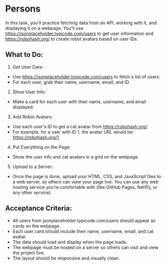 # Persons

In this task, you'll practice fetching data from an API, working with it, and displaying it on a webpage.
You'll use https://jsonplaceholder.typicode.com/users to get user information and https://robohash.org/ to create robot avatars based on user IDs.

## What to Do:

1. Get User Data:

- Use https://jsonplaceholder.typicode.com/users to fetch a list of users.
- For each user, grab their name, username, email, and ID.

2. Show User Info:

- Make a card for each user with their name, username, and email displayed.

3. Add Robot Avatars:

- Use each user's ID to get a cat avatar from https://robohash.org/.
- For example, for a user with ID 1, the avatar URL would be: https://robohash.org/1.

4. Put Everything on the Page:

- Show the user info and cat avatars in a grid on the webpage.

5. Upload to a Server:

- Once the page is done, upload your HTML, CSS, and JavaScript files to a web server, so others can view your page live. You can use any web hosting service you’re comfortable with (like GitHub Pages, Netlify, or any other service).

## Acceptance Criteria:

- All users from jsonplaceholder.typicode.com/users should appear as cards on the webpage.
- Each user card should include their name, username, email, and cat avatar.
- The data should load and display when the page loads.
- The webpage must be hosted on a server so others can visit and view the project live.
- The layout should be responsive and visually clean.
